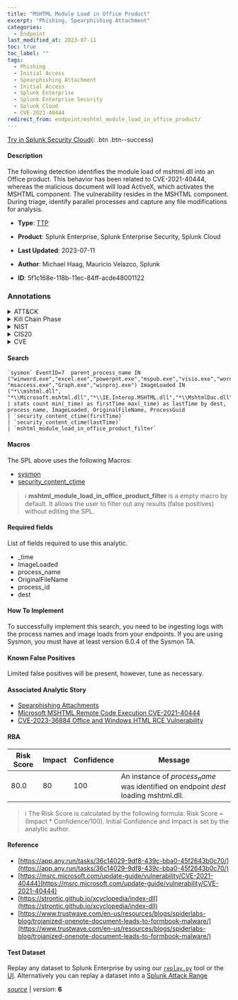 ```yaml
---
title: "MSHTML Module Load in Office Product"
excerpt: "Phishing, Spearphishing Attachment"
categories:
  - Endpoint
last_modified_at: 2023-07-11
toc: true
toc_label: ""
tags:
  - Phishing
  - Initial Access
  - Spearphishing Attachment
  - Initial Access
  - Splunk Enterprise
  - Splunk Enterprise Security
  - Splunk Cloud
  - CVE-2021-40444
redirect_from: endpoint/mshtml_module_load_in_office_product/
---
```




[Try in Splunk Security Cloud](https://www.splunk.com/en_us/cyber-security.html){: .btn .btn--success}

#### Description

The following detection identifies the module load of mshtml.dll into an Office product. This behavior has been related to CVE-2021-40444, whereas the malicious document will load ActiveX, which activates the MSHTML component. The vulnerability resides in the MSHTML component. During triage, identify parallel processes and capture any file modifications for analysis.

- **Type**: [TTP](https://github.com/splunk/security_content/wiki/Detection-Analytic-Types)
- **Product**: Splunk Enterprise, Splunk Enterprise Security, Splunk Cloud

- **Last Updated**: 2023-07-11
- **Author**: Michael Haag, Mauricio Velazco, Splunk
- **ID**: 5f1c168e-118b-11ec-84ff-acde48001122

### Annotations
<details>
  <summary>ATT&CK</summary>

<div markdown="1">

#### [ATT&CK](https://attack.mitre.org/)

| ID          | Technique   | Tactic         |
| ----------- | ----------- |--------------- |
| [T1566](https://attack.mitre.org/techniques/T1566/) | Phishing | Initial Access |

| [T1566.001](https://attack.mitre.org/techniques/T1566/001/) | Spearphishing Attachment | Initial Access |

</div>
</details>


<details>
  <summary>Kill Chain Phase</summary>

<div markdown="1">

* Delivery


</div>
</details>


<details>
  <summary>NIST</summary>

<div markdown="1">

* DE.CM



</div>
</details>

<details>
  <summary>CIS20</summary>

<div markdown="1">

* CIS 10



</div>
</details>

<details>
  <summary>CVE</summary>

<div markdown="1">

| ID          | Summary | [CVSS](https://nvd.nist.gov/vuln-metrics/cvss) |
| ----------- | ----------- | -------------- |
| [CVE-2021-40444](https://nvd.nist.gov/vuln/detail/CVE-2021-40444) | Microsoft MSHTML Remote Code Execution Vulnerability | 6.8 |



</div>
</details>


#### Search

```
`sysmon` EventID=7  parent_process_name IN ("winword.exe","excel.exe","powerpnt.exe","mspub.exe","visio.exe","wordpad.exe","wordview.exe","onenote.exe","onenotem.exe","onenoteviewer.exe","onenoteim.exe", "msaccess.exe","Graph.exe","winproj.exe") ImageLoaded IN ("*\\mshtml.dll", "*\\Microsoft.mshtml.dll","*\\IE.Interop.MSHTML.dll","*\\MshtmlDac.dll","*\\MshtmlDed.dll","*\\MshtmlDer.dll") 
| stats count min(_time) as firstTime max(_time) as lastTime by dest, process_name, ImageLoaded, OriginalFileName, ProcessGuid  
| `security_content_ctime(firstTime)` 
| `security_content_ctime(lastTime)` 
| `mshtml_module_load_in_office_product_filter`
```

#### Macros
The SPL above uses the following Macros:
* [sysmon](https://github.com/splunk/security_content/blob/develop/macros/sysmon.yml)
* [security_content_ctime](https://github.com/splunk/security_content/blob/develop/macros/security_content_ctime.yml)

> :information_source:
> **mshtml_module_load_in_office_product_filter** is a empty macro by default. It allows the user to filter out any results (false positives) without editing the SPL.



#### Required fields
List of fields required to use this analytic.
* _time
* ImageLoaded
* process_name
* OriginalFileName
* process_id
* dest



#### How To Implement
To successfully implement this search, you need to be ingesting logs with the process names and image loads from your endpoints. If you are using Sysmon, you must have at least version 6.0.4 of the Sysmon TA.
#### Known False Positives
Limited false positives will be present, however, tune as necessary.

#### Associated Analytic Story
* [Spearphishing Attachments](/stories/spearphishing_attachments)
* [Microsoft MSHTML Remote Code Execution CVE-2021-40444](/stories/microsoft_mshtml_remote_code_execution_cve-2021-40444)
* [CVE-2023-36884 Office and Windows HTML RCE Vulnerability](/stories/cve-2023-36884_office_and_windows_html_rce_vulnerability)




#### RBA

| Risk Score  | Impact      | Confidence   | Message      |
| ----------- | ----------- |--------------|--------------|
| 80.0 | 80 | 100 | An instance of $process_name$ was identified on endpoint $dest$ loading mshtml.dll. |


> :information_source:
> The Risk Score is calculated by the following formula: Risk Score = (Impact * Confidence/100). Initial Confidence and Impact is set by the analytic author.


#### Reference

* [https://app.any.run/tasks/36c14029-9df8-439c-bba0-45f2643b0c70/](https://app.any.run/tasks/36c14029-9df8-439c-bba0-45f2643b0c70/)
* [https://msrc.microsoft.com/update-guide/vulnerability/CVE-2021-40444](https://msrc.microsoft.com/update-guide/vulnerability/CVE-2021-40444)
* [https://strontic.github.io/xcyclopedia/index-dll](https://strontic.github.io/xcyclopedia/index-dll)
* [https://www.trustwave.com/en-us/resources/blogs/spiderlabs-blog/trojanized-onenote-document-leads-to-formbook-malware/](https://www.trustwave.com/en-us/resources/blogs/spiderlabs-blog/trojanized-onenote-document-leads-to-formbook-malware/)



#### Test Dataset
Replay any dataset to Splunk Enterprise by using our [`replay.py`](https://github.com/splunk/attack_data#using-replaypy) tool or the [UI](https://github.com/splunk/attack_data#using-ui).
Alternatively you can replay a dataset into a [Splunk Attack Range](https://github.com/splunk/attack_range#replay-dumps-into-attack-range-splunk-server)




[*source*](https://github.com/splunk/security_content/tree/develop/detections/endpoint/mshtml_module_load_in_office_product.yml) \| *version*: **6**